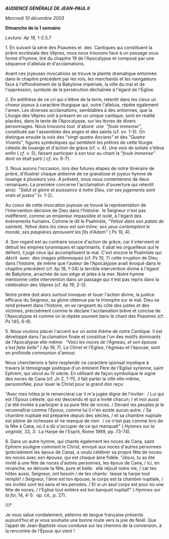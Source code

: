 ***AUDIENCE GÉNÉRALE DE JEAN-PAUL II***

*Mercredi 10 décembre 2003*

**Dimanche de la 1 semaine**

*Lecture:* *Ap* 19, 1-2.5.7

1. En suivant la série des Psaumes et  des  Cantiques qui constituent la prière ecclésiale des Vêpres, nous nous trouvons face à un passage sous forme d'hymne, tiré du chapitre 19 de l'Apocalypse et composé par une séquence d'alleluia et d'acclamations.

Avant ces joyeuses invocations se trouve la plainte dramatique entonnée dans le chapitre précédent par les rois, les marchands et les navigateurs face à l'effondrement de la Babylone impériale, la ville du mal et de l'oppression, symbole de la persécution déchaînée à l'égard de l'Eglise.

2. En antithèse de ce cri qui s'élève de la terre, retentit dans les cieux un choeur joyeux à caractère liturgique qui, outre l'alleluia, répète également l'amen. Les diverses acclamations, semblables à des antiennes, que la Liturgie des Vêpres unit à présent en un unique cantique, sont en réalité placées, dans le texte de l'Apocalypse, sur les lèvres de divers personnages. Nous trouvons tout  d'abord  une  *"foule immense"*, constituée par l'assemblée des anges et des saints (cf. *vv*. 1-3). On distingue ensuite la voix des *"vingt-quatre Anciens"* et des *"Quatre Vivants"*, figures symboliques qui semblent les prêtres de cette liturgie céleste de louange et d'action de grâce (cf. v. 4). Une voix de soliste s'élève enfin ( *cf*. v. 5), faisant participer à son tour au chant la *"foule immense"* dont on était parti ( *cf*. vv. 6-7).

3. Nous aurons l'occasion, lors des futures étapes de notre itinéraire de prière, d'illustrer chaque antienne de ce grandiose et joyeux hymne de louange à plusieurs voix. A présent, nous nous contenterons de deux remarques. La première concerne l'acclamation d'ouverture qui retentit ainsi:  *"Salut et gloire et puissance à notre Dieu, car ses jugements sont vrais et justes"* (v. 1-2).

Au coeur de cette invocation joyeuse se trouve la représentation de l'intervention décisive de Dieu dans l'histoire:  le Seigneur n'est pas indifférent, comme un empereur impassible et isolé, à l'égard des événements humains. Comme le dit le Psalmiste, *"Yahvé dans son palais de sainteté, Yahvé dans les cieux est son trône; ses yeux contemplent le monde, ses paupières éprouvent les fils d'Adam"* ( *Ps* 10, 4).

4. Son regard est au contraire source d'action de grâce, car il intervient et détruit les empires tyranniques et opprimants, il abat les orgueilleux qui le défient, il juge ceux qui accomplissent le mal. C'est encore le Psalmiste qui décrit  avec  des images pittoresques (cf. *Ps* 10, 7) cette irruption de Dieu dans l'histoire, de même que l'auteur de l'Apocalypse avait évoqué dans le chapitre précédent (cf. *Ap* 18, 1-24) la terrible intervention divine à l'égard de Babylone, arrachée de son siège et jetée à la mer. Notre hymne mentionne cette intervention dans un passage qui n'est pas repris dans la célébration des Vêpres (cf. *Ap* 19, 2-3).

Notre prière doit alors surtout invoquer et louer l'action divine, la justice efficace du Seigneur, sa gloire obtenue par le triomphe sur le mal. Dieu se rend présent dans l'histoire, en se rangeant du côté des justes et des victimes, précisément comme le déclare l'acclamation brève et concise de l'Apocalypse et comme on le répète souvent dans le chant des Psaumes (cf. *Ps* 145, 6-9).

5. Nous voulons placer l'accent sur un autre thème de notre Cantique. Il est développé dans l'acclamation finale et constitue l'un des motifs dominants de l'Apocalypse elle-même:  *"Voici les noces de l'Agneau, et son épouse s'est faite belle"* ( *Ap* 19, 7). Le Christ et l'Eglise, l'Agneau et l'épouse, sont en profonde communion d'amour.

Nous chercherons à faire resplendir ce caractère sponsal mystique à travers le témoignage poétique d'un éminent Père de l'Eglise syrienne, saint Ephrem, qui vécut au IV siècle. En utilisant de façon symbolique le signe des noces de Cana (cf. *Jn* 2, 1-11), il fait parler la ville elle-même, personnifiée, pour louer le Christ pour le grand don reçu:

"Avec mes hôtes je le remercierai car il m'a jugée digne de l'inviter:  / Lui qui est l'Epoux céleste, qui est descendu et qui a invité chacun; / et moi aussi j'ai été invitée à participer à sa pure fête de noces. / Devant les peuples je le reconnaîtrai comme l'Epoux, comme lui il n'en existe aucun autre. / Sa chambre nuptiale est préparée depuis des siècles, / et sa chambre nuptiale est pleine de richesses et ne manque de rien:  / ce n'est pas comme lors de la fête à Cana, où il a dû s'occuper de ce qui manquait" ( *Hymnes sur la virginité,* 33, 3:  La Harpe de l'Esprit, Rome 1999, pp. 73-74).

6. Dans un autre hymne, qui chante également les noces de Cana, saint Ephrem souligne comment le Christ, envoyé aux noces d'autres personnes (précisément les époux de Cana), a voulu célébrer sa propre fête de noces:  les noces avec son épouse, qui est chaque âme fidèle. "Jésus, tu as été invité à une fête de noces d'autres personnes, les époux de Cana, / ici, en revanche, se déroule ta fête, pure et belle:  elle réjouit notre vie, / car tes hôtes aussi, Seigneur, ont besoin / de tes chants:  laisse ta harpe tout remplir! / Seigneur, l'âme est ton épouse, le corps est ta chambre nuptiale, / tes invités sont les sens et les pensées. / Et si un seul corps est pour toi une fête de noces, / l'Eglise tout entière est ton banquet nuptial!" ( *Hymnes sur la foi*, 14, 4-5:  op. cit., p. 27).

\\*\\*\\*

Je vous salue cordialement, pèlerins de langue française présents aujourd’hui et je vous souhaite une bonne route vers la joie de Noël. Que l’appel de Jean-Baptiste vous conduise sur les chemins de la conversion, à la rencontre de l’Époux qui vient !